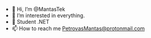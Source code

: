 - 👋 Hi, I’m @MantasTek
- 👀 I’m interested in everything.
- 🌱 Student .NET
- 📫 How to reach me PetrovasMantas@protonmail.com

<!---
MantasTek/MantasTek is a ✨ special ✨ repository because its `README.md` (this file) appears on your GitHub profile.
You can click the Preview link to take a look at your changes.
--->
